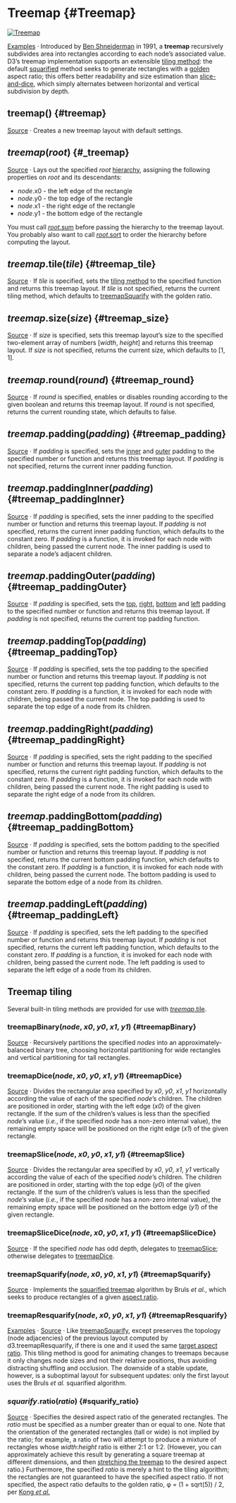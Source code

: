 # Treemap {#Treemap}

[<img alt="Treemap" src="https://raw.githubusercontent.com/d3/d3-hierarchy/main/img/treemap.png">](https://observablehq.com/@d3/treemap/2)

[Examples](https://observablehq.com/@d3/treemap/2) · Introduced by [Ben Shneiderman](http://www.cs.umd.edu/hcil/treemap-history/) in 1991, a **treemap** recursively subdivides area into rectangles according to each node’s associated value. D3’s treemap implementation supports an extensible [tiling method](#treemap_tile): the default [squarified](#treemapSquarify) method seeks to generate rectangles with a [golden](https://en.wikipedia.org/wiki/Golden_ratio) aspect ratio; this offers better readability and size estimation than [slice-and-dice](#treemapSliceDice), which simply alternates between horizontal and vertical subdivision by depth.

## treemap() {#treemap}

[Source](https://github.com/d3/d3-hierarchy/blob/main/src/treemap/index.js) · Creates a new treemap layout with default settings.

## *treemap*(*root*) {#_treemap}

[Source](https://github.com/d3/d3-hierarchy/blob/main/src/treemap/index.js) · Lays out the specified *root* [hierarchy](./hierarchy.md), assigning the following properties on *root* and its descendants:

* *node*.x0 - the left edge of the rectangle
* *node*.y0 - the top edge of the rectangle
* *node*.x1 - the right edge of the rectangle
* *node*.y1 - the bottom edge of the rectangle

You must call [*root*.sum](./hierarchy.md#node_sum) before passing the hierarchy to the treemap layout. You probably also want to call [*root*.sort](./hierarchy.md#node_sort) to order the hierarchy before computing the layout.

## *treemap*.tile(*tile*) {#treemap_tile}

[Source](https://github.com/d3/d3-hierarchy/blob/main/src/treemap/index.js) · If *tile* is specified, sets the [tiling method](#treemap-tiling) to the specified function and returns this treemap layout. If *tile* is not specified, returns the current tiling method, which defaults to [treemapSquarify](#treemapSquarify) with the golden ratio.

## *treemap*.size(*size*) {#treemap_size}

[Source](https://github.com/d3/d3-hierarchy/blob/main/src/treemap/index.js) · If *size* is specified, sets this treemap layout’s size to the specified two-element array of numbers [*width*, *height*] and returns this treemap layout. If *size* is not specified, returns the current size, which defaults to [1, 1].

## *treemap*.round(*round*) {#treemap_round}

[Source](https://github.com/d3/d3-hierarchy/blob/main/src/treemap/index.js) · If *round* is specified, enables or disables rounding according to the given boolean and returns this treemap layout. If *round* is not specified, returns the current rounding state, which defaults to false.

## *treemap*.padding(*padding*) {#treemap_padding}

[Source](https://github.com/d3/d3-hierarchy/blob/main/src/treemap/index.js) · If *padding* is specified, sets the [inner](#treemap_paddingInner) and [outer](#treemap_paddingOuter) padding to the specified number or function and returns this treemap layout. If *padding* is not specified, returns the current inner padding function.

## *treemap*.paddingInner(*padding*) {#treemap_paddingInner}

[Source](https://github.com/d3/d3-hierarchy/blob/main/src/treemap/index.js) · If *padding* is specified, sets the inner padding to the specified number or function and returns this treemap layout. If *padding* is not specified, returns the current inner padding function, which defaults to the constant zero. If *padding* is a function, it is invoked for each node with children, being passed the current node. The inner padding is used to separate a node’s adjacent children.

## *treemap*.paddingOuter(*padding*) {#treemap_paddingOuter}

[Source](https://github.com/d3/d3-hierarchy/blob/main/src/treemap/index.js) · If *padding* is specified, sets the [top](#treemap_paddingTop), [right](#treemap_paddingRight), [bottom](#treemap_paddingBottom) and [left](#treemap_paddingLeft) padding to the specified number or function and returns this treemap layout. If *padding* is not specified, returns the current top padding function.

## *treemap*.paddingTop(*padding*) {#treemap_paddingTop}

[Source](https://github.com/d3/d3-hierarchy/blob/main/src/treemap/index.js) · If *padding* is specified, sets the top padding to the specified number or function and returns this treemap layout. If *padding* is not specified, returns the current top padding function, which defaults to the constant zero. If *padding* is a function, it is invoked for each node with children, being passed the current node. The top padding is used to separate the top edge of a node from its children.

## *treemap*.paddingRight(*padding*) {#treemap_paddingRight}

[Source](https://github.com/d3/d3-hierarchy/blob/main/src/treemap/index.js) · If *padding* is specified, sets the right padding to the specified number or function and returns this treemap layout. If *padding* is not specified, returns the current right padding function, which defaults to the constant zero. If *padding* is a function, it is invoked for each node with children, being passed the current node. The right padding is used to separate the right edge of a node from its children.

## *treemap*.paddingBottom(*padding*) {#treemap_paddingBottom}

[Source](https://github.com/d3/d3-hierarchy/blob/main/src/treemap/index.js) · If *padding* is specified, sets the bottom padding to the specified number or function and returns this treemap layout. If *padding* is not specified, returns the current bottom padding function, which defaults to the constant zero. If *padding* is a function, it is invoked for each node with children, being passed the current node. The bottom padding is used to separate the bottom edge of a node from its children.

## *treemap*.paddingLeft(*padding*) {#treemap_paddingLeft}

[Source](https://github.com/d3/d3-hierarchy/blob/main/src/treemap/index.js) · If *padding* is specified, sets the left padding to the specified number or function and returns this treemap layout. If *padding* is not specified, returns the current left padding function, which defaults to the constant zero. If *padding* is a function, it is invoked for each node with children, being passed the current node. The left padding is used to separate the left edge of a node from its children.

## Treemap tiling

Several built-in tiling methods are provided for use with [*treemap*.tile](#treemap_tile).

### treemapBinary(*node*, *x0*, *y0*, *x1*, *y1*) {#treemapBinary}

[Source](https://github.com/d3/d3-hierarchy/blob/main/src/treemap/binary.js) · Recursively partitions the specified *nodes* into an approximately-balanced binary tree, choosing horizontal partitioning for wide rectangles and vertical partitioning for tall rectangles.

### treemapDice(*node*, *x0*, *y0*, *x1*, *y1*) {#treemapDice}

[Source](https://github.com/d3/d3-hierarchy/blob/main/src/treemap/dice.js) · Divides the rectangular area specified by *x0*, *y0*, *x1*, *y1* horizontally according the value of each of the specified *node*’s children. The children are positioned in order, starting with the left edge (*x0*) of the given rectangle. If the sum of the children’s values is less than the specified *node*’s value (*i.e.*, if the specified *node* has a non-zero internal value), the remaining empty space will be positioned on the right edge (*x1*) of the given rectangle.

### treemapSlice(*node*, *x0*, *y0*, *x1*, *y1*) {#treemapSlice}

[Source](https://github.com/d3/d3-hierarchy/blob/main/src/treemap/slice.js) · Divides the rectangular area specified by *x0*, *y0*, *x1*, *y1* vertically according the value of each of the specified *node*’s children. The children are positioned in order, starting with the top edge (*y0*) of the given rectangle. If the sum of the children’s values is less than the specified *node*’s value (*i.e.*, if the specified *node* has a non-zero internal value), the remaining empty space will be positioned on the bottom edge (*y1*) of the given rectangle.

### treemapSliceDice(*node*, *x0*, *y0*, *x1*, *y1*) {#treemapSliceDice}

[Source](https://github.com/d3/d3-hierarchy/blob/main/src/treemap/sliceDice.js) · If the specified *node* has odd depth, delegates to [treemapSlice](#treemapSlice); otherwise delegates to [treemapDice](#treemapDice).

### treemapSquarify(*node*, *x0*, *y0*, *x1*, *y1*) {#treemapSquarify}

[Source](https://github.com/d3/d3-hierarchy/blob/main/src/treemap/squarify.js) · Implements the [squarified treemap](https://www.win.tue.nl/~vanwijk/stm.pdf) algorithm by Bruls *et al.*, which seeks to produce rectangles of a given [aspect ratio](#squarify_ratio).

### treemapResquarify(*node*, *x0*, *y0*, *x1*, *y1*) {#treemapResquarify}

[Examples](https://observablehq.com/@d3/animated-treemap) · [Source](https://github.com/d3/d3-hierarchy/blob/main/src/treemap/resquarify.js) · Like [treemapSquarify](#treemapSquarify), except preserves the topology (node adjacencies) of the previous layout computed by d3.treemapResquarify, if there is one and it used the same [target aspect ratio](#squarify_ratio). This tiling method is good for animating changes to treemaps because it only changes node sizes and not their relative positions, thus avoiding distracting shuffling and occlusion. The downside of a stable update, however, is a suboptimal layout for subsequent updates: only the first layout uses the Bruls *et al.* squarified algorithm.

### *squarify*.ratio(*ratio*) {#squarify_ratio}

[Source](https://github.com/d3/d3-hierarchy/blob/main/src/treemap/squarify.js) · Specifies the desired aspect ratio of the generated rectangles. The *ratio* must be specified as a number greater than or equal to one. Note that the orientation of the generated rectangles (tall or wide) is not implied by the ratio; for example, a ratio of two will attempt to produce a mixture of rectangles whose *width*:*height* ratio is either 2:1 or 1:2. (However, you can approximately achieve this result by generating a square treemap at different dimensions, and then [stretching the treemap](https://observablehq.com/@d3/stretched-treemap) to the desired aspect ratio.) Furthermore, the specified *ratio* is merely a hint to the tiling algorithm; the rectangles are not guaranteed to have the specified aspect ratio. If not specified, the aspect ratio defaults to the golden ratio, φ = (1 + sqrt(5)) / 2, per [Kong *et al.*](http://vis.stanford.edu/papers/perception-treemaps)
